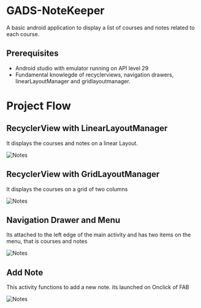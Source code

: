 
# GADS-NoteKeeper

A basic android application to display a list of courses and notes related to each course.


## Prerequisites

- Android studio with emulator running on API level 29
- Fundamental knowlegde of recyclerviews, navigation drawers, linearLayoutManager and gridlayoutmanager.

# Project Flow

## RecyclerView with LinearLayoutManager

It displays the courses and notes on a linear Layout.

![Notes](https://github.com/ochudidesterio/GADS-NoteKeeper/blob/master/images/Home.png?raw=true)


## RecyclerView with GridLayoutManager


It displays the courses on a grid of two columns

![Notes](https://github.com/ochudidesterio/GADS-NoteKeeper/blob/master/images/Courses.png?raw=true)


## Navigation Drawer and Menu


Its attached to the left edge of the main activity and has two items on the menu, that is courses and notes


![Notes](https://github.com/ochudidesterio/GADS-NoteKeeper/blob/master/images/Navigation.png?raw=true)


## Add Note


This activity functions to add a new note. its launched on Onclick of FAB 


![Notes](https://github.com/ochudidesterio/GADS-NoteKeeper/blob/master/images/Edit.png?raw=true)





